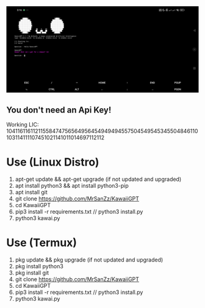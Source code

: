 <center><img src="https://raw.githubusercontent.com/MrSanZz/KawaiiGPT/refs/heads/main/Screenshot_2025-06-19-03-16-46-410_tech.ula.jpg" width="100%" height="60%"></center>

<h2><strong>You don't need an Api Key!</strong></h2>
Working LIC: 10411611611211558474756564956454949494557504549545345504846110103114111107451021141011014697112112

# Use (Linux Distro)
1. apt-get update && apt-get upgrade (if not updated and upgraded)
2. apt install python3 && apt install python3-pip
3. apt install git
4. git clone https://github.com/MrSanZz/KawaiiGPT
5. cd KawaiiGPT
6. pip3 install -r requirements.txt // python3 install.py
7. python3 kawai.py

# Use (Termux)
1. pkg update && pkg upgrade (if not updated and upgraded)
2. pkg install python3
3. pkg install git
4. git clone https://github.com/MrSanZz/KawaiiGPT
5. cd KawaiiGPT
6. pip3 install -r requirements.txt // python3 install.py
7. python3 kawai.py
